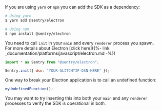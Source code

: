 If you are using `yarn` or `npm` you can add the SDK as a dependency:

```bash
# Using yarn
$ yarn add @sentry/electron

# Using npm
$ npm install @sentry/electron
```

You need to call `init` in your `main` and every `renderer` process you spawn.
For more details about Electron [click here]({%- link _documentation/platforms/javascript/electron.md -%})

```javascript
import * as Sentry from "@sentry/electron";

Sentry.init({ dsn: "YOUR-GLITCHTIP-DSN-HERE" });
```

One way to break your Electron application is to call an undefined function:

```javascript
myUndefinedFunction();
```

You may want to try inserting this into both your `main` and any `renderer` processes to verify the SDK is operational in both.
